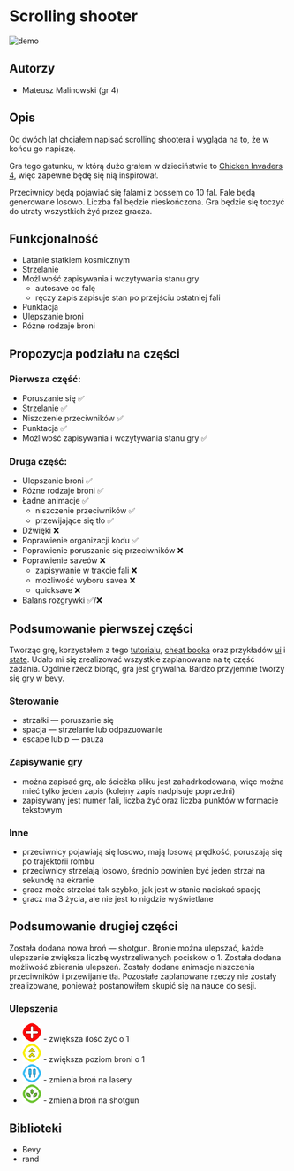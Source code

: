 # Scrolling shooter

![demo](/assets/demo.gif)

## Autorzy
- Mateusz Malinowski (gr 4)

## Opis
Od dwóch lat chciałem napisać scrolling shootera i wygląda na to, że w końcu go napiszę.

Gra tego gatunku, w którą dużo grałem w dzieciństwie to
[Chicken Invaders 4](https://www.youtube.com/watch?v=BjIFXQgty3k), więc zapewne będę się nią inspirował.

Przeciwnicy będą pojawiać się falami z bossem co 10 fal. Fale będą generowane losowo. Liczba fal będzie
nieskończona. Gra będzie się toczyć do utraty wszystkich żyć przez gracza.

## Funkcjonalność
- Latanie statkiem kosmicznym
- Strzelanie
- Możliwość zapisywania i wczytywania stanu gry
  - autosave co falę
  - ręczy zapis zapisuje stan po przejściu ostatniej fali
- Punktacja
- Ulepszanie broni
- Różne rodzaje broni

## Propozycja podziału na części
### Pierwsza część:
- Poruszanie się ✅
- Strzelanie ✅
- Niszczenie przeciwników ✅
- Punktacja ✅
- Możliwość zapisywania i wczytywania stanu gry ✅

### Druga część:
- Ulepszanie broni ✅
- Różne rodzaje broni ✅
- Ładne animacje ✅
  - niszczenie przeciwników ✅
  - przewijające się tło ✅
- Dźwięki ❌
- Poprawienie organizacji kodu ✅
- Poprawienie poruszanie się przeciwników ❌
- Poprawienie saveów ❌
  - zapisywanie w trakcie fali ❌
  - możliwość wyboru savea ❌
  - quicksave ❌
- Balans rozgrywki ✅/❌

## Podsumowanie pierwszej części
Tworząc grę, korzystałem z tego [tutorialu](https://www.youtube.com/watch?v=j7qHwb7geIM),
[cheat booka](https://bevy-cheatbook.github.io/introduction.html) oraz przykładów
[ui](https://bevyengine.org/examples/ui/ui/) i
[state](https://github.com/bevyengine/bevy/blob/v0.7.0/examples/ecs/state.rs). Udało mi się zrealizować wszystkie
zaplanowane na tę część zadania. Ogólnie rzecz biorąc, gra jest grywalna. Bardzo przyjemnie tworzy się gry w bevy.

### Sterowanie
- strzałki — poruszanie się
- spacja — strzelanie lub odpazuowanie
- escape lub p — pauza

### Zapisywanie gry
- można zapisać grę, ale ścieżka pliku jest zahadrkodowana, więc można mieć tylko jeden zapis (kolejny zapis nadpisuje
poprzedni)
- zapisywany jest numer fali, liczba żyć oraz liczba punktów w formacie tekstowym

### Inne
- przeciwnicy pojawiają się losowo, mają losową prędkość, poruszają się po trajektorii rombu
- przeciwnicy strzelają losowo, średnio powinien być jeden strzał na sekundę na ekranie 
- gracz może strzelać tak szybko, jak jest w stanie naciskać spację
- gracz ma 3 życia, ale nie jest to nigdzie wyświetlane

## Podsumowanie drugiej części
Została dodana nowa broń — shotgun. Bronie można ulepszać, każde ulepszenie zwiększa liczbę wystrzeliwanych
pocisków o 1. Została dodana możliwość zbierania ulepszeń. Zostały dodane animacje niszczenia przeciwników
i przewijanie tła. Pozostałe zaplanowane rzeczy nie zostały zrealizowane, ponieważ postanowiłem skupić się
na nauce do sesji.

### Ulepszenia
- ![hp](/assets/hp.png) - zwiększa ilość żyć o 1
- ![power_up](/assets/power_up.png) - zwiększa poziom broni o 1
- ![blue_weapon](/assets/blue_weapon.png) - zmienia broń na lasery
- ![green_weapon](/assets/green_weapon.png) - zmienia broń na shotgun

## Biblioteki
- Bevy
- rand
